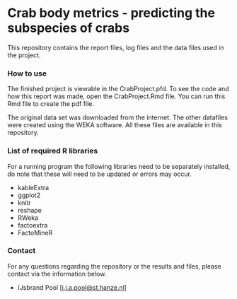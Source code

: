 # Crab body metrics - predicting the subspecies of crabs
This repository contains the report files, log files and the data files used in the project.

### How to use ###

The finished project is viewable in the CrabProject.pfd. To see the code and how this report was made, open the CrabProject.Rmd file. You can run this Rmd file to create the pdf file.

The original data set was downloaded from the internet. The other datafiles were created using the WEKA software. All these files are available in this repository.

### List of required R libraries ###

For a running program the following libraries need to be separately installed, do note that these will need to be updated or errors may occur.


* kableExtra
* ggplot2
* knitr
* reshape
* RWeka
* factoextra
* FactoMineR


### Contact ###
For any questions regarding the repository or the results and files, please contact via the information below.
 * IJsbrand Pool [i.j.a.pool@st.hanze.nl]